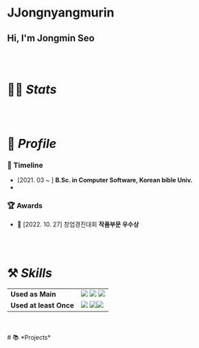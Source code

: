 # JJongnyangmurin
## Hi, I'm Jongmin Seo

<br/>
<br/>

# 👩‍💻 *Stats*



<br/>
<br/>

# 🔎 *Profile*


### 🏫 Timeline
- [2021. 03 ~ ]   **B.Sc. in Computer Software, Korean bible Univ.**
- <br/>

### 🏆 Awards
- 🥈 [2022. 10. 27] 창업경진대회 **작품부문 우수상**
<br>
<br>

# ⚒️ *Skills*

|  |  |
| --- | --- |
| **Used as Main** |<img src="https://img.shields.io/badge/HTML-E34F26?style=for-the-badge&logo=html5&logoColor=white"/></a> <img src="https://img.shields.io/badge/CSS-1572B6?style=for-the-badge&logo=css3&logoColor=white"/></a> <img src="https://img.shields.io/badge/Javascript-F7DF1E?style=for-the-badge&logo=Javascript&logoColor=white"/></a> 
| **Used at least Once** |<img src="https://img.shields.io/badge/Java-007396?style=for-the-badge&logo=OpenJDK&logoColor=white"/></a> <img src="https://img.shields.io/badge/Python-3766AB?style=for-the-badge&logo=Python&logoColor=white"/></a><img src="https://img.shields.io/badge/Mysql-E6B91E?style=for-the-badge&logo=MySql&logoColor=white"/></a> |<img src="https://img.shields.io/badge/Python-3766AB?style=for-the-badge&logo=Python&logoColor=white"/></a>
<br/>
<br/> 
# 📚  *Projects*
